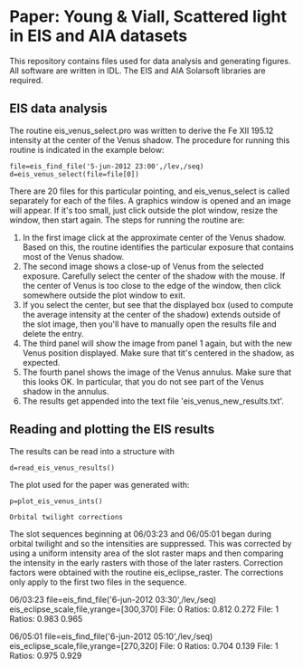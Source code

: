 
# Paper: Young & Viall, Scattered light in EIS and AIA datasets

This repository contains files used for data analysis and generating figures. All software are written in IDL. The EIS and AIA Solarsoft libraries are required.

## EIS data analysis

The routine eis_venus_select.pro was written to derive the Fe XII 195.12 intensity at the center of the Venus shadow. The procedure for running this routine is indicated in the example below:

```
file=eis_find_file('5-jun-2012 23:00',/lev,/seq)
d=eis_venus_select(file=file[0])
```

There are 20 files for this particular pointing, and eis_venus_select is called separately for each of the files. A graphics window is opened and an image will appear. If it's too small, just click outside the plot window, resize the window, then start again. The steps for running the routine are:

1. In the first image click at the approximate center of the Venus shadow. Based on this, the routine identifies the particular exposure that contains most of the Venus shadow.
2. The second image shows a close-up of Venus from the selected exposure. Carefully select the center of the shadow with the mouse. If the center of Venus is too close to the edge of the window, then click somewhere outside the plot window to exit.
3. If you select the center, but see that the displayed box (used to compute the average intensity at the center of the shadow) extends outside of the slot image, then you'll have to manually open the results file and delete the entry.
4. The third panel will show the image from panel 1 again, but with the new Venus position displayed. Make sure that tit's centered in the shadow, as expected.
5. The fourth panel shows the image of the Venus annulus. Make sure that this looks OK. In particular, that you do not see part of the Venus shadow in the annulus.
6. The results get appended into the text file 'eis_venus_new_results.txt'.

## Reading and plotting the EIS results

The results can be read into a structure with

```
d=read_eis_venus_results()
```

The plot used for the paper was generated with:

```
p=plot_eis_venus_ints()
```


```
Orbital twilight corrections
```
The slot sequences beginning at 06/03:23 and 06/05:01 began during orbital twilight and so the intensities are suppressed. This was corrected by using a uniform intensity area of the slot raster maps and then comparing the intensity in the early rasters with those of the later rasters. Correction factors were obtained with the routine eis_eclipse_raster. The corrections only apply to the first two files in the sequence.

06/03:23
file=eis_find_file('6-jun-2012 03:30',/lev,/seq)
eis_eclipse_scale,file,yrange=[300,370]
File:  0   Ratios:      0.812     0.272
File:  1   Ratios:      0.983     0.965

06/05:01
file=eis_find_file('6-jun-2012 05:10',/lev,/seq)
eis_eclipse_scale,file,yrange=[270,320]
File:  0   Ratios:      0.704     0.139
File:  1   Ratios:      0.975     0.929

